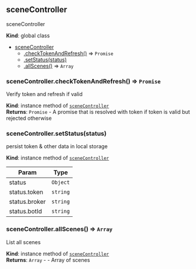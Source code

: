 <a name="sceneController"></a>

## sceneController
sceneController

**Kind**: global class  

* [sceneController](#sceneController)
    * [.checkTokenAndRefresh()](#sceneController+checkTokenAndRefresh) ⇒ <code>Promise</code>
    * [.setStatus(status)](#sceneController+setStatus)
    * [.allScenes()](#sceneController+allScenes) ⇒ <code>Array</code>

<a name="sceneController+checkTokenAndRefresh"></a>

### sceneController.checkTokenAndRefresh() ⇒ <code>Promise</code>
Verify token and refresh if valid

**Kind**: instance method of [<code>sceneController</code>](#sceneController)  
**Returns**: <code>Promise</code> - A promise that is resolved with token if token is valid but rejected otherwise  
<a name="sceneController+setStatus"></a>

### sceneController.setStatus(status)
persist token & other data in local storage

**Kind**: instance method of [<code>sceneController</code>](#sceneController)  

| Param | Type |
| --- | --- |
| status | <code>Object</code> | 
| status.token | <code>string</code> | 
| status.broker | <code>string</code> | 
| status.botId | <code>string</code> | 

<a name="sceneController+allScenes"></a>

### sceneController.allScenes() ⇒ <code>Array</code>
List all scenes

**Kind**: instance method of [<code>sceneController</code>](#sceneController)  
**Returns**: <code>Array</code> - - Array of scenes  
